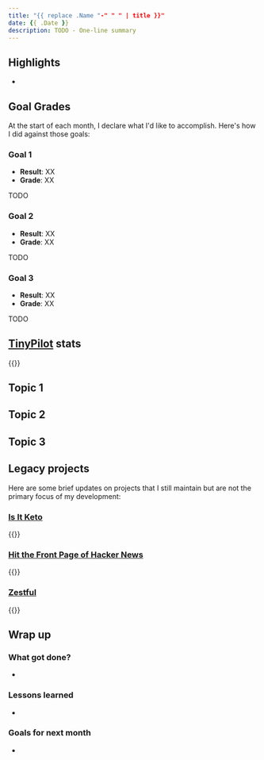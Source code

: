 ```yaml
---
title: "{{ replace .Name "-" " " | title }}"
date: {{ .Date }}
description: TODO - One-line summary
---
```


## Highlights

*

## Goal Grades

At the start of each month, I declare what I'd like to accomplish. Here's how I did against those goals:

### Goal 1

* **Result**: XX
* **Grade**: XX

TODO

### Goal 2

* **Result**: XX
* **Grade**: XX

TODO

### Goal 3

* **Result**: XX
* **Grade**: XX

TODO

## [TinyPilot](https://tinypilotkvm.com/?ref=mtlynch.io) stats

{{<revenue-graph project="tinypilot">}}

## Topic 1

## Topic 2

## Topic 3

## Legacy projects

Here are some brief updates on projects that I still maintain but are not the primary focus of my development:

### [Is It Keto](https://isitketo.org)

{{<revenue-graph project="isitketo">}}

### [Hit the Front Page of Hacker News](https://hitthefrontpage.com/)

{{<revenue-graph project="hitthefrontpage">}}

### [Zestful](https://zestfuldata.com)

{{<revenue-graph project="zestful">}}

## Wrap up

### What got done?

*

### Lessons learned

*

### Goals for next month

*
